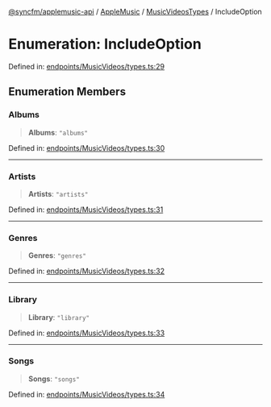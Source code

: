 [@syncfm/applemusic-api](../../../../../../globals.md) / [AppleMusic](../../../index.md) / [MusicVideosTypes](../index.md) / IncludeOption

# Enumeration: IncludeOption

Defined in: [endpoints/MusicVideos/types.ts:29](https://github.com/sync-fm/applemusic-api/blob/9471caba6a6b5bc92263ffc6e5d9c04672ec1f7f/src/endpoints/MusicVideos/types.ts#L29)

## Enumeration Members

### Albums

> **Albums**: `"albums"`

Defined in: [endpoints/MusicVideos/types.ts:30](https://github.com/sync-fm/applemusic-api/blob/9471caba6a6b5bc92263ffc6e5d9c04672ec1f7f/src/endpoints/MusicVideos/types.ts#L30)

***

### Artists

> **Artists**: `"artists"`

Defined in: [endpoints/MusicVideos/types.ts:31](https://github.com/sync-fm/applemusic-api/blob/9471caba6a6b5bc92263ffc6e5d9c04672ec1f7f/src/endpoints/MusicVideos/types.ts#L31)

***

### Genres

> **Genres**: `"genres"`

Defined in: [endpoints/MusicVideos/types.ts:32](https://github.com/sync-fm/applemusic-api/blob/9471caba6a6b5bc92263ffc6e5d9c04672ec1f7f/src/endpoints/MusicVideos/types.ts#L32)

***

### Library

> **Library**: `"library"`

Defined in: [endpoints/MusicVideos/types.ts:33](https://github.com/sync-fm/applemusic-api/blob/9471caba6a6b5bc92263ffc6e5d9c04672ec1f7f/src/endpoints/MusicVideos/types.ts#L33)

***

### Songs

> **Songs**: `"songs"`

Defined in: [endpoints/MusicVideos/types.ts:34](https://github.com/sync-fm/applemusic-api/blob/9471caba6a6b5bc92263ffc6e5d9c04672ec1f7f/src/endpoints/MusicVideos/types.ts#L34)
